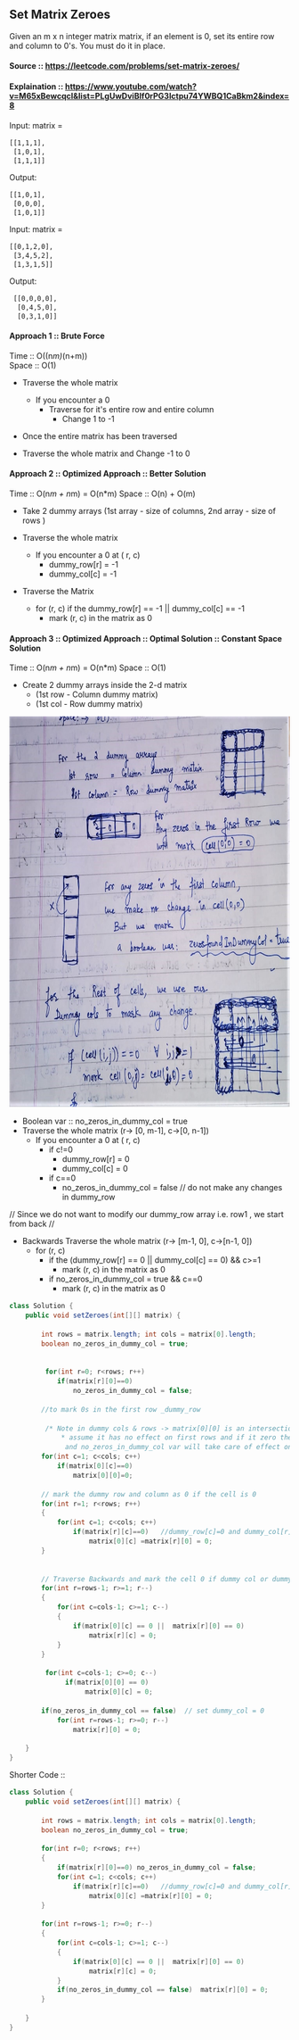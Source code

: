 ## Set Matrix Zeroes

Given an m x n integer matrix matrix, if an element is 0, set its entire row and column to 0's.
You must do it in place.

#### Source :: https://leetcode.com/problems/set-matrix-zeroes/  
#### Explaination ::  https://www.youtube.com/watch?v=M65xBewcqcI&list=PLgUwDviBIf0rPG3Ictpu74YWBQ1CaBkm2&index=8

Input: matrix = 
```
[[1,1,1],  
 [1,0,1],  
 [1,1,1]]  
```

Output: 
```
[[1,0,1],  
 [0,0,0],  
 [1,0,1]]
 ```
Input: matrix = 
 ```
 [[0,1,2,0],  
  [3,4,5,2],  
  [1,3,1,5]]
 ```
Output: 
```
 [[0,0,0,0],  
  [0,4,5,0],  
  [0,3,1,0]]
```


#### Approach 1 :: Brute Force  
Time :: O((n*m)*(n+m))  
Space :: O(1)

- Traverse the whole matrix
	- If you encounter a 0
		- Traverse for it's entire row and entire column
			- Change 1 to -1

- Once the entire matrix has been traversed 
- Traverse the whole matrix and Change -1 to 0

#### Approach 2 :: Optimized Approach :: Better Solution
Time :: O(n*m + n*m) = O(n*m)
Space :: O(n) + O(m) 

- Take 2 dummy arrays (1st array - size of columns, 2nd array - size of rows )  
- Traverse the whole matrix
	- If you encounter a 0 at ( r, c)
		- dummy_row[r] = -1
		- dummy_col[c] = -1

- Traverse the Matrix
	- for (r, c) if the dummy_row[r] == -1 || dummy_col[c] == -1
		- mark (r, c) in the matrix as 0

#### Approach 3 :: Optimized Approach :: Optimal Solution :: Constant Space Solution

Time :: O(n*m + n*m) = O(n*m)
Space :: O(1)

- Create 2 dummy arrays inside the 2-d matrix 
	- (1st row - Column dummy matrix)
	- (1st col - Row dummy matrix)

<img src="https://github.com/Akanksha-Singhal/ABC/blob/master/Uploads/set_matrix_zeros.jpeg" width="800" height="700">

- Boolean var :: no_zeros_in_dummy_col = true
- Traverse the whole matrix (r-> [0, m-1], c->[0, n-1])
	- If you encounter a 0 at ( r, c) 
		- if c!=0 
			- dummy_row[r] = 0
			- dummy_col[c] = 0
		- if c==0
			- no_zeros_in_dummy_col = false // do not make any changes in dummy_row


// Since we do not want to modify our dummy_row array i.e. row1 , we start from back
// 
- Backwards Traverse the whole matrix  (r-> [m-1, 0], c->[n-1, 0])
	- for (r, c) 
		- if the (dummy_row[r] == 0 || dummy_col[c] == 0) && c>=1
			- mark (r, c) in the matrix as 0
		- if no_zeros_in_dummy_col = true && c==0
			- mark (r, c) in the matrix as 0
		

```java
class Solution {
    public void setZeroes(int[][] matrix) {
        
        int rows = matrix.length; int cols = matrix[0].length;        
        boolean no_zeros_in_dummy_col = true;  
        
                
         for(int r=0; r<rows; r++)
            if(matrix[r][0]==0)
                no_zeros_in_dummy_col = false;
        
        //to mark 0s in the first row _dummy_row
        
         /* Note in dummy cols & rows -> matrix[0][0] is an intersection 
             * assume it has no effect on first rows and if it zero then record
              and no_zeros_in_dummy_col var will take care of effect on first column */
        for(int c=1; c<cols; c++)
            if(matrix[0][c]==0)
                matrix[0][0]=0;      
        
        // mark the dummy row and column as 0 if the cell is 0
        for(int r=1; r<rows; r++)
        {
            for(int c=1; c<cols; c++)
                if(matrix[r][c]==0)   //dummy_row[c]=0 and dummy_col[r]=0 i.e. 
                    matrix[0][c] =matrix[r][0] = 0;                  
        }

        
        // Traverse Backwards and mark the cell 0 if dummy col or dummy row is  0
        for(int r=rows-1; r>=1; r--)
        {
            for(int c=cols-1; c>=1; c--)
            {
                if(matrix[0][c] == 0 ||  matrix[r][0] == 0)
                    matrix[r][c] = 0;              
            }
        }        
        
         for(int c=cols-1; c>=0; c--)
              if(matrix[0][0] == 0)
                   matrix[0][c] = 0; 
        
        if(no_zeros_in_dummy_col == false)  // set dummy_col = 0
            for(int r=rows-1; r>=0; r--)
                matrix[r][0] = 0; 
        
    }
}

```


Shorter Code :: 

```java
class Solution {
    public void setZeroes(int[][] matrix) {
        
        int rows = matrix.length; int cols = matrix[0].length;        
        boolean no_zeros_in_dummy_col = true;
        
        for(int r=0; r<rows; r++)
        {
            if(matrix[r][0]==0) no_zeros_in_dummy_col = false;
            for(int c=1; c<cols; c++)
                if(matrix[r][c]==0)   //dummy_row[c]=0 and dummy_col[r]=0 i.e. 
                    matrix[0][c] =matrix[r][0] = 0;                  
        }
        
        for(int r=rows-1; r>=0; r--)
        {
            for(int c=cols-1; c>=1; c--)
            {
                if(matrix[0][c] == 0 ||  matrix[r][0] == 0)
                    matrix[r][c] = 0;              
            }
            if(no_zeros_in_dummy_col == false)  matrix[r][0] = 0;  
        }
        
    }
}
```
